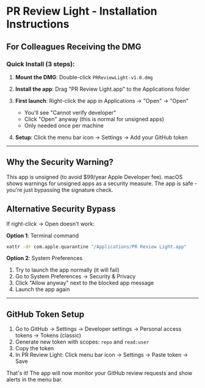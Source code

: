 # PR Review Light - Installation Instructions

## For Colleagues Receiving the DMG

### Quick Install (3 steps):

1. **Mount the DMG**: Double-click `PRReviewLight-v1.0.dmg`

2. **Install the app**: Drag "PR Review Light.app" to the Applications folder

3. **First launch**: Right-click the app in Applications → "Open" → "Open"
   - You'll see "Cannot verify developer"
   - Click "Open" anyway (this is normal for unsigned apps)
   - Only needed once per machine

4. **Setup**: Click the menu bar icon → Settings → Add your GitHub token

---

## Why the Security Warning?

This app is unsigned (to avoid $99/year Apple Developer fee). macOS shows warnings for unsigned apps as a security measure. The app is safe - you're just bypassing the signature check.

## Alternative Security Bypass

If right-click → Open doesn't work:

**Option 1**: Terminal command
```bash
xattr -dr com.apple.quarantine "/Applications/PR Review Light.app"
```

**Option 2**: System Preferences
1. Try to launch the app normally (it will fail)
2. Go to System Preferences → Security & Privacy
3. Click "Allow anyway" next to the blocked app message
4. Launch the app again

---

## GitHub Token Setup

1. Go to GitHub → Settings → Developer settings → Personal access tokens → Tokens (classic)
2. Generate new token with scopes: `repo` and `read:user`
3. Copy the token
4. In PR Review Light: Click menu bar icon → Settings → Paste token → Save

That's it! The app will now monitor your GitHub review requests and show alerts in the menu bar.